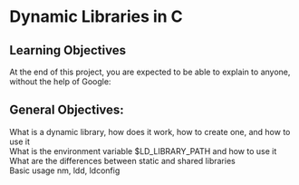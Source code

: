 # Dynamic Libraries in C

Learning Objectives
---
At the end of this project, you are expected to be able to explain to anyone, without the help of Google:  

General Objectives:
---
What is a dynamic library, how does it work, how to create one, and how to use it  
What is the environment variable $LD_LIBRARY_PATH and how to use it  
What are the differences between static and shared libraries  
Basic usage nm, ldd, ldconfig  
